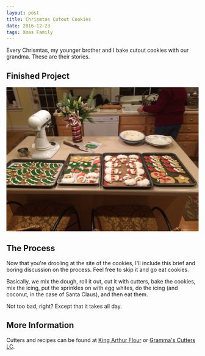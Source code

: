 ```yaml
---
layout: post
title: Chrismtas Cutout Cookies
date: 2016-12-23
tags: Xmas Family
---
```

Every Chrismtas, my younger brother and I bake cutout cookies with our
grandma. These are their stories.

<H2>Finished Project</H2>

![Cookies!](/images/XmasCookies.JPG)

<H2>The Process</H2>

Now that you're drooling at the site of the cookies, I'll include this brief
and boring discussion on the process. Feel free to skip it and go eat cookies.

Basically, we mix the dough, roll it out, cut it with cutters, bake the
cookies, mix the icing, put the sprinkles on with egg whites, do the icing
(and coconut, in the case of Santa Claus), and then eat them.

Not too bad, right? Except that it takes all day.

<H2>More Information</H2>

Cutters and recipes can be found at [King Arthur Flour](kingarthurflour.com/shop) or [Gramma's Cutters LC](grammascutters.com).
